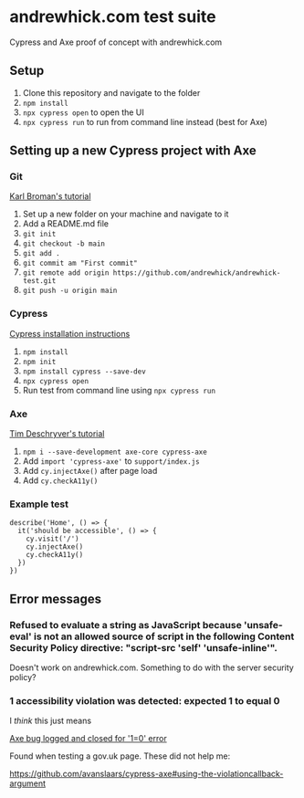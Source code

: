 # andrewhick.com test suite

Cypress and Axe proof of concept with andrewhick.com

## Setup

1. Clone this repository and navigate to the folder
2. `npm install`
3. `npx cypress open` to open the UI
4. `npx cypress run` to run from command line instead (best for Axe)

## Setting up a new Cypress project with Axe

### Git

[Karl Broman's tutorial](https://kbroman.org/github_tutorial/pages/init.html)

1. Set up a new folder on your machine and navigate to it
2. Add a README.md file
3. `git init`
4. `git checkout -b main`
5. `git add .`
6. `git commit am "First commit"`
7. `git remote add origin https://github.com/andrewhick/andrewhick-test.git`
5. `git push -u origin main`

### Cypress

[Cypress installation instructions](https://docs.cypress.io/guides/getting-started/installing-cypress.html#npm-install)

1. `npm install`
2. `npm init`
3. `npm install cypress --save-dev`
4. `npx cypress open`
5. Run test from command line using `npx cypress run`

### Axe

[Tim Deschryver's tutorial](https://timdeschryver.dev/blog/setting-up-cypress-with-axe-for-accessibility)

1. `npm i --save-development axe-core cypress-axe`
2. Add `import 'cypress-axe'` to `support/index.js`
3. Add `cy.injectAxe()` after page load
4. Add `cy.checkA11y()`

### Example test

```
describe('Home', () => {
  it('should be accessible', () => {
    cy.visit('/')
    cy.injectAxe()
    cy.checkA11y()
  })
})
```

## Error messages

### Refused to evaluate a string as JavaScript because 'unsafe-eval' is not an allowed source of script in the following Content Security Policy directive: "script-src 'self' 'unsafe-inline'".

Doesn't work on andrewhick.com. Something to do with the server security policy?

### 1 accessibility violation was detected: expected 1 to equal 0

I _think_ this just means 

[Axe bug logged and closed for '1=0' error](https://github.com/avanslaars/cypress-axe/issues/34)

Found when testing a gov.uk page. These did not help me:


https://github.com/avanslaars/cypress-axe#using-the-violationcallback-argument

